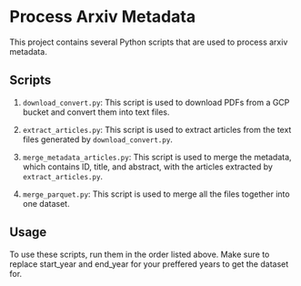 
# Process Arxiv Metadata

This project contains several Python scripts that are used to process arxiv metadata.

## Scripts

1. `download_convert.py`: This script is used to download PDFs from a GCP bucket and convert them into text files.

2. `extract_articles.py`: This script is used to extract articles from the text files generated by `download_convert.py`.

3. `merge_metadata_articles.py`: This script is used to merge the metadata, which contains ID, title, and abstract, with the articles extracted by `extract_articles.py`.

4. `merge_parquet.py`: This script is used to merge all the files together into one dataset.

## Usage

To use these scripts, run them in the order listed above. Make sure to replace start_year and end_year for your preffered years to get the dataset for.